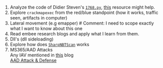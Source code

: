 1. Analyze the code of Didier Steven's  [`1768.py`](https://github.com/DidierStevens/DidierStevensSuite/blob/master/1768.py), 
  [this](https://www.first.org/resources/papers/conf2022/01-AnalyzingCobaltStrike-Stevens-Willpresentownslides.pdf) resource might help.
2. Explore `crackmapexec` from the red/blue standpoint (how it works, traffic seen, artifacts in computer)
3. Lateral movement (e.g emapper) # Comment: I need to scope exactly what I want to know about this one
4. Read embee research blogs and apply what I learn from them.
5. Dll's (dll sideloading)
5. Explore how does [`SharpNBTScan`](https://github.com/BronzeTicket/SharpNBTScan) works
6. MS365/AAD Attacks \
    Any IAV mentioned in [this](https://www.splunk.com/en_us/blog/security/hunting-m365-invaders-blue-team-s-guide-to-initial-access-vectors.html) blog \
    [AAD Attack & Defense](https://github.com/Cloud-Architekt/AzureAD-Attack-Defense/blob/main/Adversary-in-the-Middle.md)
